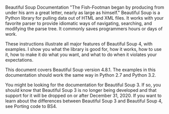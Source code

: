 Beautiful Soup Documentation
"The Fish-Footman began by producing from under his arm a great letter, nearly as large as himself."
Beautiful Soup is a Python library for pulling data out of HTML and XML files. It works with your favorite parser to provide idiomatic ways of navigating, searching, and modifying the parse tree. It commonly saves programmers hours or days of work.

These instructions illustrate all major features of Beautiful Soup 4, with examples. I show you what the library is good for, how it works, how to use it, how to make it do what you want, and what to do when it violates your expectations.

This document covers Beautiful Soup version 4.8.1. The examples in this documentation should work the same way in Python 2.7 and Python 3.2.

You might be looking for the documentation for Beautiful Soup 3. If so, you should know that Beautiful Soup 3 is no longer being developed and that support for it will be dropped on or after December 31, 2020. If you want to learn about the differences between Beautiful Soup 3 and Beautiful Soup 4, see Porting code to BS4.
